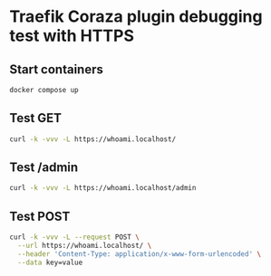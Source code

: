 # Traefik Coraza plugin debugging test with HTTPS

## Start containers

```sh
docker compose up
```

## Test GET

```sh
curl -k -vvv -L https://whoami.localhost/
```

## Test /admin

```sh
curl -k -vvv -L https://whoami.localhost/admin
```

## Test POST

```sh
curl -k -vvv -L --request POST \
  --url https://whoami.localhost/ \
  --header 'Content-Type: application/x-www-form-urlencoded' \
  --data key=value
```
